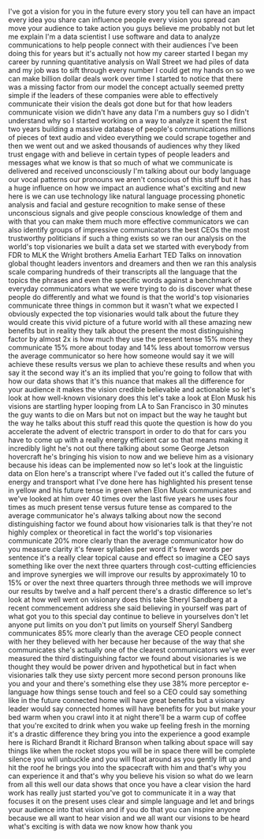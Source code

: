 
I&#39;ve got a vision for you in the future
every story you tell can have an impact
every idea you share can influence
people every vision you spread can move
your audience to take action you guys
believe me
probably not but let me explain I&#39;m a
data scientist I use software and data
to analyze communications to help people
connect with their audiences I&#39;ve been
doing this for years but it&#39;s actually
not how my career started I began my
career by running quantitative analysis
on Wall Street we had piles of data and
my job was to sift through every number
I could get my hands on so we can make
billion dollar deals work over time I
started to notice that there was a
missing factor from our model the
concept actually seemed pretty simple if
the leaders of these companies were able
to effectively communicate their vision
the deals got done but for that how
leaders communicate vision we didn&#39;t
have any data I&#39;m a numbers guy so I
didn&#39;t understand why so I started
working on a way to analyze it spent the
first two years building a massive
database of people&#39;s communications
millions of pieces of text audio and
video everything we could scrape
together and then we went out and we
asked thousands of audiences why they
liked trust engage with and believe in
certain types of people leaders and
messages what we know is that so much of
what we communicate is delivered and
received unconsciously I&#39;m talking about
our body language our vocal patterns our
pronouns we aren&#39;t conscious of this
stuff but it has a huge influence on how
we impact an audience what&#39;s exciting
and new here is we can use technology
like natural language processing
phonetic analysis and facial and gesture
recognition to make sense of these
unconscious signals and give people
conscious knowledge of them and with
that you can make them much more
effective communicators we can also
identify groups of impressive
communicators the best CEOs the most
trustworthy politicians if such a thing
exists so we ran our analysis on the
world&#39;s top visionaries we built a data
set we started with everybody from FDR
to MLK the Wright brothers Amelia
Earhart TED Talks on innovation global
thought leaders inventors and dreamers
and then we ran this analysis scale
comparing hundreds of their transcripts
all the language that the topics the
phrases and even the specific words
against a benchmark of everyday
communicators what we were trying to do
is discover what these people do
differently and what we found is that
the world&#39;s top visionaries communicate
three things in common but it wasn&#39;t
what we expected
I obviously expected the top visionaries
would talk about the future they would
create this vivid picture of a future
world with all these amazing new
benefits but in reality they talk about
the present the most distinguishing
factor by almost 2x is how much they use
the present tense 15% more they
communicate 15% more about today and 14%
less about tomorrow versus the average
communicator so here how someone would
say it we will achieve these results
versus we plan to achieve these results
and when you say it the second way it&#39;s
an its implied that you&#39;re going to
follow that with how our data shows that
it&#39;s this nuance that makes all the
difference for your audience it makes
the vision credible believable and
actionable so let&#39;s look at how
well-known visionary does this let&#39;s
take a look at Elon Musk his visions are
startling hyper looping from LA to San
Francisco in 30 minutes the guy wants to
die on Mars but not on impact but the
way he taught but the way he talks about
this stuff read this quote the question
is how do you accelerate the advent of
electric transport in order to do that
for cars you have to come up with a
really energy efficient car so that
means making it incredibly light he&#39;s
not out there talking about some George
Jetson hovercraft
he&#39;s bringing his vision to now and we
believe him as a visionary because his
ideas can be implemented now so let&#39;s
look at the linguistic data on Elon
here&#39;s a transcript where I&#39;ve faded out
it&#39;s called the future of energy and
transport what I&#39;ve done here has
highlighted his present tense in yellow
and his future tense in green when Elon
Musk communicates and we&#39;ve looked at
him over 40 times over the last five
years he uses four times as much present
tense versus future tense as compared to
the average communicator
he&#39;s always talking about now the second
distinguishing factor we found about how
visionaries talk is that they&#39;re not
highly complex or theoretical in fact
the world&#39;s top visionaries communicate
20% more clearly than the average
communicator how do you measure clarity
it&#39;s fewer syllables per word it&#39;s fewer
words per sentence it&#39;s a really clear
topical cause and effect so imagine a
CEO says something like over the next
three quarters through cost-cutting
efficiencies and improve synergies we
will improve our results by
approximately 10 to 15% or over the next
three quarters through three methods we
will improve our results by twelve and a
half percent there&#39;s a drastic
difference so let&#39;s look at how well
went on visionary does this take Sheryl
Sandberg at a recent commencement
address she said believing in yourself
was part of what got you to this special
day continue to believe in yourselves
don&#39;t let anyone put limits on you don&#39;t
put limits on yourself Sheryl Sandberg
communicates 85% more clearly than the
average CEO people connect with her they
believed with her because her because of
the way that she communicates she&#39;s
actually one of the clearest
communicators we&#39;ve ever measured the
third distinguishing factor we found
about visionaries is we thought they
would be power driven and hypothetical
but in fact when visionaries talk they
use sixty percent more second person
pronouns like you and your and there&#39;s
something else they use 38% more
perceptor e-language how things sense
touch and feel so a CEO could say
something like in the future connected
home will have great benefits but a
visionary leader would say connected
homes will have benefits for you but
make your bed warm when you crawl into
it at night there&#39;ll be a warm cup of
coffee that you&#39;re excited to drink when
you wake up feeling fresh in the morning
it&#39;s a drastic difference they bring you
into the experience a good example here
is Richard Brandt
it Richard Branson when talking about
space will say things like when the
rocket stops you will be in space there
will be complete silence
you will unbuckle and you will float
around as you gently lift up and hit the
roof he brings you into the spacecraft
with him and that&#39;s why you can
experience it and that&#39;s why you believe
his vision so what do we learn from all
this well our data shows that once you
have a clear vision the hard work has
really just started you&#39;ve got to
communicate it in a way that focuses it
on the present uses clear and simple
language and let and brings your
audience into that vision and if you do
that you can inspire anyone because we
all want to hear vision and we all want
our visions to be heard what&#39;s exciting
is with data we now know how thank you
